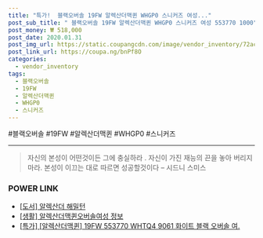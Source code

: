 ```yaml
--- 
title: "특가!  블랙오버솔 19FW 알렉산더맥퀸 WHGP0 스니커즈 여성..." 
post_sub_title: " 블랙오버솔 19FW 알렉산더맥퀸 WHGP0 스니커즈 여성 553770 1000" 
post_money: ₩ 518,000 
post_date: 2020.01.31 
post_img_url: https://static.coupangcdn.com/image/vendor_inventory/72ac/f2d7954c5e2eefc2c255a8d35c9c3d57d7dd4899f4a7f07f4e8dfaa72b1a.jpg 
post_link_url: https://coupa.ng/bnPf8O 
categories: 
  - vendor_inventory 
tags: 
  - 블랙오버솔 
  - 19FW 
  - 알렉산더맥퀸 
  - WHGP0 
  - 스니커즈 
--- 
```

  #블랙오버솔 #19FW #알렉산더맥퀸 #WHGP0 #스니커즈 
<hr> 

> 자신의 본성이 어떤것이든 그에 충실하라 . 자신이 가진 재능의 끈을 놓아 버리지 마라. 본성이 이끄는 대로 따르면 성공할것이다 – 시드니 스미스 


### POWER LINK

* <a href="https://blog.naver.com/santokki14/221784707857" target="_blank">[도서] 알렉산더 해밀턴</a>
* <a href="https://blog.naver.com/santokki14/221769461969" target="_blank"> [생활] 알렉산더맥퀸오버솔여성 정보 </a>
* <a href="https://blog.naver.com/sakai111/221792266132" target="_blank">[특가] [알렉산더맥퀸] 19FW 553770 WHTQ4 9061 화이트 블랙 오버솔 여.</a>
